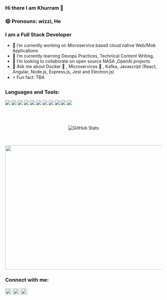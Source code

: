 ### Hi there I am Khurram 👋

### 😄 Pronouns: wizzi, He 

### I am a Full Stack Developer 


- 🔭 I’m currently working on Microservice based cloud native Web/Mob Applications
- 🌱 I’m currently learning Devops Practices, Technical Content Writing,
- 👯 I’m looking to collaborate on open source NASA ,OpenAi projects
- 💬 Ask me about Docker :whale:	, Microservices :grapes:	, Kafka, Javascript (React, Angular, Node.js, Express.js, Jest and Electron.js)
- ⚡ Fun fact: TBA

### Languages and Tools:
<p>
  <img src="https://img.shields.io/badge/html5%20-%23E34F26.svg?&style=for-the-badge&logo=html5&logoColor=white"/>
  <img src="https://img.shields.io/badge/css3%20-%231572B6.svg?&style=for-the-badge&logo=css3&logoColor=white"/>
  <img src="https://img.shields.io/badge/javascript%20-%23323330.svg?&style=for-the-badge&logo=javascript&logoColor=%23F7DF1E"/>
  <img src="https://img.shields.io/badge/bootstrap%20-%23563D7C.svg?&style=for-the-badge&logo=bootstrap&logoColor=white"/>
  <img src="https://img.shields.io/badge/react%20-%2320232a.svg?&style=for-the-badge&logo=react&logoColor=%2361DAFB"/>
  <img src="https://img.shields.io/badge/Angular%20-%23cb3a37.svg?&style=for-the-badge&logo=angular&logoColor=white"/>
  <img src="https://img.shields.io/badge/material%20ui%20-%230081CB.svg?&style=for-the-badge&logo=material-ui&logoColor=white"/>
  <img src="https://img.shields.io/badge/mysql-%2300f.svg?&style=for-the-badge&logo=mysql&logoColor=white"/>
  <img src="https://img.shields.io/badge/-MongoDB-4DB33D?style=for-the-badge&logo=mongodb&logoColor=white">
  <img src="https://img.shields.io/badge/-Express.js-787878?style=for-the-badge&logoColor=white">
  <img src="https://img.shields.io/badge/GIT%20-%23cb3a37.svg?&style=for-the-badge&logo=git&logoColor=white"/>
</p>
<br/>
<br/>
<p align="center">
         <img  alt="GitHub Stats" src="https://github-readme-stats.codestackr.vercel.app/api?username=StackZombie&show_icons=true&theme=monokai&hide=contribs" />

  </p>



<br/><br/>
<img style="marginLeft:100px;" src="https://cdn.dribbble.com/users/464600/screenshots/3011265/media/d4e412d3d7d5386b75b3b572ef129804.gif" align="middle" width="600" height="400"/>

### Connect with me:

[<img align="left" alt="Portfolio" width="22px" src="https://cdn.jsdelivr.net/npm/simple-icons@3.13.0/icons/instagram.svg" />][instagram]
[<img align="left" alt="Twitter" width="22px" src="https://cdn.jsdelivr.net/npm/simple-icons@v3/icons/twitter.svg" />][twitter]
[<img align="left" alt="LinkedIn" width="22px" src="https://cdn.jsdelivr.net/npm/simple-icons@v3/icons/linkedin.svg" />][linkedin]

[instagram]: https://instagram.com/rezza.khurram
[twitter]: https://twitter.com/rezza_khurram
[linkedin]: https://www.linkedin.com/in/muhammad-khurram-raza/
